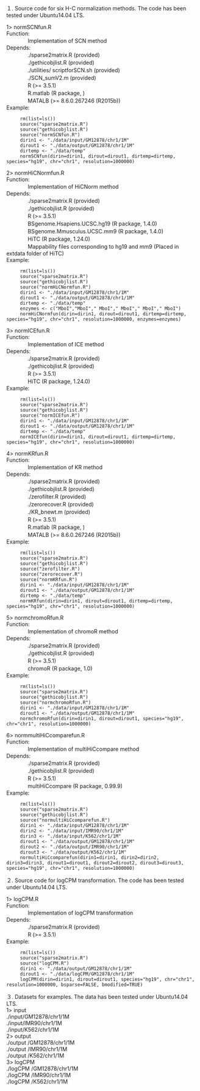１. Source code for six H-C normalization methods. The code has been tested under Ubuntu14.04 LTS.

1> normSCNfun.R<br>
 Function:<br>
 　　　　Implementation of SCN method<br> 
 Depends:<br>
 　　　　./sparse2matrix.R (provided)<br>
 　　　　./gethicobjlist.R (provided)<br>
 　　　　./utilities/ scriptforSCN.sh (provided)<br>
 　　　　./SCN_sumV2.m (provided)<br>
 　　　　R (>= 3.5.1)<br>
 　　　　R.matlab (R package, )<br>
 　　　　MATALB (>= 8.6.0.267246 (R2015b))<br>
 Example:
 
         rm(list=ls())
         source("sparse2matrix.R")
         source("gethicobjlist.R")
         source("normSCNfun.R")
         dirin1 <- "./data/input/GM12878/chr1/1M"
         dirout1 <- "./data/output/GM12878/chr1/1M"
         dirtemp <- "./data/temp"
         normSCNfun(dirin=dirin1, dirout=dirout1, dirtemp=dirtemp, species="hg19", chr="chr1", resolution=1000000)

2> normHiCNormfun.R<br>
 Function:<br>
 　　　　Implementation of HiCNorm method<br> 
 Depends:<br>
 　　　　./sparse2matrix.R (provided)<br>
 　　　　./gethicobjlist.R (provided)<br>
 　　　　R (>= 3.5.1)<br>
 　　　　BSgenome.Hsapiens.UCSC.hg19 (R package, 1.4.0)<br>
 　　　　BSgenome.Mmusculus.UCSC.mm9 (R package, 1.4.0)<br>
 　　　　HiTC (R package, 1.24.0)<br>
 　　　　Mappability files corresponding to hg19 and mm9 (Placed in extdata folder of HiTC)<br>
 Example:
         
         rm(list=ls())
         source("sparse2matrix.R")
         source("gethicobjlist.R")
         source("normHiCNormfun.R")
         dirin1 <- "./data/input/GM12878/chr1/1M"
         dirout1 <- "./data/output/GM12878/chr1/1M"
         dirtemp <- "./data/temp"
         enzymes <- c("MboI","MboI"," MboI"," MboI"," MboI"," MboI")
         normHiCNormfun(dirin=dirin1, dirout=dirout1, dirtemp=dirtemp, species="hg19", chr="chr1", resolution=1000000, enzymes=enzymes)

3> normICEfun.R<br>
 Function:<br>
 　　　　Implementation of ICE method<br>
 Depends:<br>
 　　　　./sparse2matrix.R (provided)<br>
 　　　　./gethicobjlist.R (provided)<br>
 　　　　R (>= 3.5.1)<br>
 　　　　HiTC (R package, 1.24.0)<br>
 Example:
 
         rm(list=ls())
         source("sparse2matrix.R")
         source("gethicobjlist.R")
         source("normICEfun.R")
         dirin1 <- "./data/input/GM12878/chr1/1M"
         dirout1 <- "./data/output/GM12878/chr1/1M"
         dirtemp <- "./data/temp"
         normICEfun(dirin=dirin1, dirout=dirout1, dirtemp=dirtemp, species="hg19", chr="chr1", resolution=1000000)

4> normKRfun.R<br>
 Function:<br>
 　　　　Implementation of KR method<br>
 Depends:<br>
 　　　　./sparse2matrix.R (provided)<br>
 　　　　./gethicobjlist.R (provided)<br>
 　　　　./zerofilter.R (provided)<br>
 　　　　./zerorecover.R (provided)<br>
 　　　　./KR_bnewt.m (provided)<br>
 　　　　R (>= 3.5.1)<br>
 　　　　R.matlab (R package, )<br>
 　　　　MATALB (>= 8.6.0.267246 (R2015b))<br>
 Example:
 
         rm(list=ls())
         source("sparse2matrix.R")
         source("gethicobjlist.R")
         source("zerofilter.R")
         source("zerorecover.R")
         source("normKRfun.R")
         dirin1 <- "./data/input/GM12878/chr1/1M"
         dirout1 <- "./data/output/GM12878/chr1/1M"
         dirtemp <- "./data/temp"
         normKRfun(dirin=dirin1, dirout=dirout1, dirtemp=dirtemp, species="hg19", chr="chr1", resolution=1000000)

5> normchromoRfun.R<br>
 Function:<br>
 　　　　Implementation of chromoR method<br>
 Depends:<br>
 　　　　./sparse2matrix.R (provided)<br>
 　　　　./gethicobjlist.R (provided)<br>
 　　　　R (>= 3.5.1)<br>
 　　　　chromoR (R package, 1.0)<br>
 Example:
 
         rm(list=ls())
         source("sparse2matrix.R")
         source("gethicobjlist.R")
         source("normchromoRfun.R")
         dirin1 <- "./data/input/GM12878/chr1/1M"
         dirout1 <- "./data/output/GM12878/chr1/1M"
         normchromoRfun(dirin=dirin1, dirout=dirout1, species="hg19", chr="chr1", resolution=1000000)

6> normmultiHiCcomparefun.R<br>
 Function:<br>
 　　　　Implementation of multiHiCcompare method<br>
 Depends:<br>
 　　　　./sparse2matrix.R (provided)<br>
 　　　　./gethicobjlist.R (provided)<br>
 　　　　R (>= 3.5.1)<br>
 　　　　multiHiCcompare (R package, 0.99.9)<br>
 Example:
 
         rm(list=ls())
         source("sparse2matrix.R")
         source("gethicobjlist.R")
         source("normultiHiCcomparefun.R")
         dirin1 <- "./data/input/GM12878/chr1/1M"
         dirin2 <- "./data/input/IMR90/chr1/1M"
         dirin3 <- "./data/input/K562/chr1/1M"
         dirout1 <- "./data/output/GM12878/chr1/1M"
         dirout2 <- "./data/output/IMR90/chr1/1M"
         dirout3 <- "./data/output/K562/chr1/1M"
         normultiHiCcomparefun(dirin1=dirin1, dirin2=dirin2, dirin3=dirin3, dirout1=dirout1, dirout2=dirout2, dirout3=dirout3, species="hg19", chr="chr1", resolution=1000000)


２. Source code for logCPM transformation. The code has been tested under Ubuntu14.04 LTS.

 1> logCPM.R<br>
 Function:<br>
 　　　　Implementation of logCPM transformation<br>
 Depends:<br>
 　　　　./sparse2matrix.R (provided)<br>
 　　　　R (>= 3.5.1)<br>
 Example:
 
         rm(list=ls())
         source("sparse2matrix.R")
         source("logCPM.R")
         dirin1 <- "./data/output/GM12878/chr1/1M"
         dirout1 <- "./data/logCPM/GM12878/chr1/1M"
         logCPM(dirin=dirin1, dirout=dirout1, species="hg19", chr="chr1", resolution=1000000, bsparse=FALSE, bmodified=TRUE)


３. Datasets for examples. The data has been tested under Ubuntu14.04 LTS.<br>
 1> input<br>
 ./input/GM12878/chr1/1M<br>
 ./input/IMR90/chr1/1M<br>
 ./input/K562/chr1/1M<br>
2> output<br>
 ./output /GM12878/chr1/1M<br>
 ./output /IMR90/chr1/1M<br>
 ./output /K562/chr1/1M<br>
3> logCPM<br>
 ./logCPM /GM12878/chr1/1M<br>
 ./logCPM /IMR90/chr1/1M<br>
 ./logCPM /K562/chr1/1M<br>
